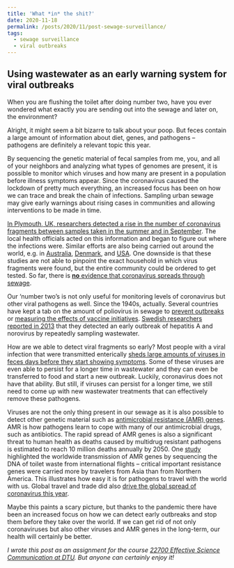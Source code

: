 ```yaml
---
title: 'What *in* the shit?'
date: 2020-11-18
permalink: /posts/2020/11/post-sewage-surveillance/
tags:
  - sewage surveillance
  - viral outbreaks
---
```

## Using wastewater as an early warning system for viral outbreaks

When you are flushing the toilet after doing number two, have you ever wondered what exactly you are sending out into the sewage and later on, the environment?

Alright, it might seem a bit bizarre to talk about your poop. But feces contain a large amount of information about diet, genes, and pathogens – pathogens are definitely a relevant topic this year.  

By sequencing the genetic material of fecal samples from me, you, and all of your neighbors and analyzing what types of genomes are present, it is possible to monitor which viruses and how many are present in a population before illness symptoms appear. Since the coronavirus caused the lockdown of pretty much everything, an increased focus has been on how we can trace and break the chain of infections. Sampling urban sewage may give early warnings about rising cases in communities and allowing interventions to be made in time.

<a href="https://www.bbc.com/news/health-54646451" target="_blank">In Plymouth, UK, researchers detected a rise in the number of coronavirus fragments between samples taken in the summer and in September</a>. The local health officials acted on this information and began to figure out where the infections were. Similar efforts are also being carried out around the world, e.g. in <a href="https://www.dhhs.vic.gov.au/wastewater-testing-covid-19" target="_blank">Australia</a>, <a href="https://www.food.dtu.dk/nyheder/2020/04/toiletbesoeg-bidrager-til-overvaagning-af-coronasmitte?id=842c6926-809f-4116-95dc-ca9d89c5c708" target="_blank">Denmark</a>, and <a href="https://www.epa.gov/healthresearch/assessing-sars-cov-2-virus-levels-sewage" target="_blank">USA</a>. One downside is that these studies are not able to pinpoint the exact household in which virus fragments were found, but the entire community could be ordered to get tested. So far, there is <a href="https://www.smithsonianmag.com/science-nature/how-wastewater-could-help-track-spread-new-coronavirus-180974858/" target="_blank"><u><b>no</b> evidence that coronavirus spreads through sewage</u></a>.

Our ‘number two’s is not only useful for monitoring levels of coronavirus but other viral pathogens as well. Since the 1940s, actually. Several countries have kept a tab on the amount of poliovirus in sewage to <a href="https://www.nature.com/articles/s41587-020-0620-2#Sec1" target="_blank">prevent outbreaks</a> or <a href="https://www.ncbi.nlm.nih.gov/pmc/articles/PMC4325164/" tarbet="_blank">measuring the effects of vaccine initiatives</a>. <a href="https://pubmed.ncbi.nlm.nih.gov/25172863/" target="_blank">Swedish researchers reported in 2013</a> that they detected an early outbreak of hepatitis A and norovirus by repeatedly sampling wastewater.

How are we able to detect viral fragments so early? Most people with a viral infection that were transmitted enterically <a href="https://www.nature.com/articles/s41467-019-08853-3" target="_blank">sheds large amounts of viruses in feces days before they start showing symptoms</a>. Some of these viruses are even able to persist for a longer time in wastewater and they can even be transferred to food and start a new outbreak. Luckily, coronavirus does not have that ability. But still, if viruses can persist for a longer time, we still need to come up with new wastewater treatments that can effectively remove these pathogens.

Viruses are not the only thing present in our sewage as it is also possible to detect other genetic material such as <a href="https://www.nature.com/articles/s41467-019-08853-3" target="_blank">antimicrobial resistance (AMR) genes</a>. AMR is how pathogens learn to cope with many of our antimicrobial drugs, such as antibiotics. The rapid spread of AMR genes is also a significant threat to human health as deaths caused by multidrug resistant pathogens is estimated to reach 10 million deaths annually by 2050. One <a href="https://www.nature.com/articles/srep11444" target="_blank">study</a> highlighted the worldwide transmission of AMR genes by sequencing the DNA of toilet waste from international flights – critical important resistance genes were carried more by travelers from Asia than from Northern America. This illustrates how easy it is for pathogens to travel with the world with us. Global travel and trade did also <a href="https://science.sciencemag.org/content/368/6489/395.abstract" target="_blank">drive the global spread of coronavirus this year</a>.

Maybe this paints a scary picture, but thanks to the pandemic there have been an increased focus on how we can detect early outbreaks and stop them before they take over the world. If we can get rid of not only coronaviruses but also other viruses and AMR genes in the long-term, our health will certainly be better.

<i>I wrote this post as an assignment for the course <a href="https://kurser.dtu.dk/course/22700" target="_blank">22700 Effective Science Communication at DTU</a>. But anyone can certainly enjoy it!</i>
